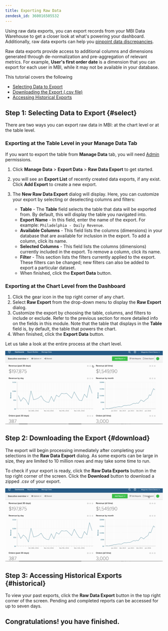 ```yaml
---
title: Exporting Raw Data
zendesk_id: 360016505532
---
```


Using raw data exports, you can export records from your MBI Data Warehouse to get a closer look at what's powering your dashboard. Additionally, raw data exports can help you [pinpoint data discrepancies](https://support.magento.com/hc/en-us/articles/360016730631).

Raw data exports provide access to additional columns and dimensions generated through de-normalization and pre-aggregation of relevant metrics. For example, **User's first order date** is a dimension that you can export for each user in MBI, while it may not be available in your database.

This tutorial covers the following

* [Selecting Data to Export](../#select)
* [Downloading the Export (.csv file)](../#download)
* [Accessing Historical Exports](../#historical)

## Step 1: Selecting Data to Export {#select}

There are two ways you can export raw data in MBI: at the chart level or at the table level.

### Exporting at the Table Level in your Manage Data Tab

If you want to export the table from **Manage Data** tab, you will need [Admin](../administrator/user-management/user-management.md) permissions.

1. Click **Manage Data** &gt; **Export Data** &gt; **Raw Data Export** to get started.
1. you will see an **Export List** of recently created data exports, if any exist. Click **Add Export** to create a new export.
1. The **New Raw Data Export** dialog will display. Here, you can customize your export by selecting or deselecting columns and filters:

     * **Table** - The **Table** field selects the table that data will be exported from. By default, this will display the table you navigated into.
     * **Export Name** - In this field, enter the name of the export. For example: `Philadelphia - Daily Revenue`.
     * **Available Columns** - This field lists the columns (dimensions) in your database that are available for inclusion in the export. To add a column, click its name.
     * **Selected Columns** - This field lists the columns (dimensions) currently included in the export. To remove a column, click its name.
     * **Filter** - This section lists the filters currently applied to the export. These filters can be changed; new filters can also be added to export a particular dataset.
     * When finished, click the **Export Data** button.

### Exporting at the Chart Level from the Dashboard

1. Click the gear icon in the top right corner of any chart.
1. Select **Raw Export** from the drop-down menu to display the **Raw Export** dialog.
1. Customize the export by choosing the table, columns, and filters to include or exclude. Refer to the previous section for more detailed info on the fields in this module. Note that the table that displays in the **Table** field is, by default, the table that powers the chart.
1. When finished, click the **Export Data** button.

Let us take a look at the entire process at the chart level.

![](../assets/Chart-level_export.gif)

## Step 2: Downloading the Export {#download}

The export will begin processing immediately after completing your selections in the **Raw Data Export** dialog. As some exports can be large in size, they are limited to 10 million rows and may take some time to run.

To check if your export is ready, click the **Raw Data Exports** button in the top right corner of the screen. Click the **Download** button to download a zipped .csv of your export.

![](../assets/Downloading_export.gif)

## Step 3: Accessing Historical Exports {#historical}

To view your past exports, click the **Raw Data Export** button in the top right corner of the screen. Pending and completed reports can be accessed for up to seven days.

## Congratulations! you have finished.
